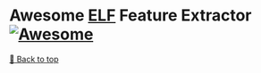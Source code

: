 # Awesome [ELF](https://en.wikipedia.org/wiki/Executable_and_Linkable_Format) Feature Extractor [![Awesome](https://awesome.re/badge.svg)](https://awesome.re)





[🔼 Back to top](#awesome-elf-feature-extractor)
